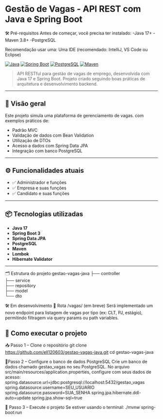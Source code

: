 # Gestão de Vagas - API REST com Java e Spring Boot
🛠 Pré-requisitos
Antes de começar, você precisa ter instalado:
-Java 17+
-Maven 3.8+
-PostgreSQL

Recomendação usar uma:
Uma IDE (recomendado: IntelliJ, VS Code ou Eclipse)


[![Java](https://img.shields.io/badge/Java-17-blue?logo=java)](https://www.oracle.com/java/)
[![Spring Boot](https://img.shields.io/badge/Spring%20Boot-3.0-brightgreen?logo=springboot)](https://spring.io/projects/spring-boot)
[![PostgreSQL](https://img.shields.io/badge/PostgreSQL-15-blueviolet?logo=postgresql)](https://www.postgresql.org/)
[![Maven](https://img.shields.io/badge/Maven-3.8-orange?logo=apache-maven)](https://maven.apache.org/)

> API RESTful para gestão de vagas de emprego, desenvolvida com Java 17 e Spring Boot. Projeto criado seguindo boas práticas de arquitetura e desenvolvimento backend.

---

## 🧩 Visão geral

Este projeto simula uma plataforma de gerenciamento de vagas. com exemplos práticos de:

- Padrão MVC
- Validação de dados com Bean Validation
- Utilização de DTOs
- Acesso a dados com Spring Data JPA
- Integração com banco PostgreSQL

---

## ⚙️ Funcionalidades atuais

- ✅ Administrador e funções
- ✅ Empresa e suas funções 
- ✅ Candidato e suas funções

---

## 📦 Tecnologias utilizadas

- **Java 17**
- **Spring Boot 3**
- **Spring Data JPA**
- **PostgreSQL**
- **Maven**
- **Lombok**
- **Hibernate Validator**

---



🗂 Estrutura do projeto
gestao-vagas-java
├── controller    
├── service        
├── repository     
├── model          
└── dto        


🛠️ Em desenvolvimento
🔄 Rota /vagas/ (em breve)
Será implementado um novo endpoint para listagem de vagas por tipo (ex: CLT, PJ, estágio), permitindo filtragem via query params ou path variables.
## 🚀 Como executar o projeto
📥 Passo 1 – Clone o repositório
git clone https://github.com/ell120603/gestao-vagas-java.git
cd gestao-vagas-java


🧾Passo 2 – Configure o banco de dados PostgreSQL
Crie um banco de dados chamado gestao_vagas no seu PostgreSQL.
No arquivo src/main/resources/application.properties, configure com seus dados de acesso:
spring.datasource.url=jdbc:postgresql://localhost:5432/gestao_vagas
spring.datasource.username=SEU_USUARIO
spring.datasource.password=SUA_SENHA
spring.jpa.hibernate.ddl-auto=update
spring.jpa.show-sql=true



🚀 Passo 3 – Execute o projeto
Se estiver usando o terminal:
./mvnw spring-boot:run
